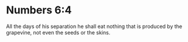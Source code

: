 # Numbers 6:4

All the days of his separation he shall eat nothing that is produced by the grapevine, not even the seeds or the skins.
